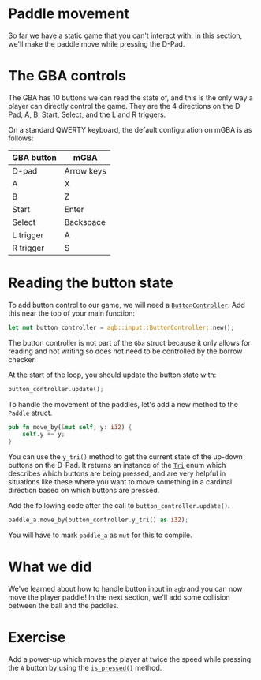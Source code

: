 # Paddle movement

So far we have a static game that you can't interact with.
In this section, we'll make the paddle move while pressing the D-Pad.

# The GBA controls

The GBA has 10 buttons we can read the state of, and this is the only way a player can directly control the game.
They are the 4 directions on the D-Pad, A, B, Start, Select, and the L and R triggers.

On a standard QWERTY keyboard, the default configuration on mGBA is as follows:

| GBA button | mGBA       |
| ---------- | ---------- |
| D-pad      | Arrow keys |
| A          | X          |
| B          | Z          |
| Start      | Enter      |
| Select     | Backspace  |
| L trigger  | A          |
| R trigger  | S          |

# Reading the button state

To add button control to our game, we will need a [`ButtonController`](https://docs.rs/agb/latest/agb/input/struct.ButtonController.html).
Add this near the top of your main function:

```rust
let mut button_controller = agb::input::ButtonController::new();
```

The button controller is not part of the `Gba` struct because it only allows for reading and not writing so does not need to be controlled by the borrow checker.

At the start of the loop, you should update the button state with:

```rust
button_controller.update();
```

To handle the movement of the paddles, let's add a new method to the `Paddle` struct.

```rust
pub fn move_by(&mut self, y: i32) {
    self.y += y;
}
```

You can use the `y_tri()` method to get the current state of the up-down buttons on the D-Pad.
It returns an instance of the [`Tri`](https://docs.rs/agb/latest/agb/input/enum.Tri.html) enum which describes which buttons are being pressed, and are very helpful in situations like these where you want to move something in a cardinal direction based on which buttons are pressed.

Add the following code after the call to `button_controller.update()`.

```rust
paddle_a.move_by(button_controller.y_tri() as i32);
```

You will have to mark `paddle_a` as `mut` for this to compile.

# What we did

We've learned about how to handle button input in `agb` and you can now move the player paddle!
In the next section, we'll add some collision between the ball and the paddles.

# Exercise

Add a power-up which moves the player at twice the speed while pressing the `A` button by using the [`is_pressed()`](https://docs.rs/agb/latest/agb/input/struct.ButtonController.html#method.is_pressed) method.
